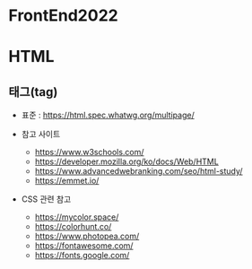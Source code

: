 # FrontEnd2022
# HTML 
## 태그(tag) 
+ 표준 : https://html.spec.whatwg.org/multipage/
+ 참고 사이트 
  + https://www.w3schools.com/
  + https://developer.mozilla.org/ko/docs/Web/HTML
  + https://www.advancedwebranking.com/seo/html-study/
  + https://emmet.io/
  
+ CSS 관련 참고
  + https://mycolor.space/
  + https://colorhunt.co/
  + https://www.photopea.com/
  + https://fontawesome.com/
  + https://fonts.google.com/
